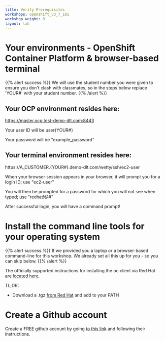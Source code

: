 ```yaml
---
title: Verify Prerequisites
workshops: openshift_v3_7_101
workshop_weight: 0
layout: lab
---
```


# Your environments - OpenShift Container Platform & browser-based terminal

{{% alert success %}}
We will use the student number you were given to ensure you don't clash with classmates, so in the steps below replace 'YOUR#' with your student number.
{{% /alert %}}

## Your OCP environment resides here:

https://master.ocp.test-demo-dlt.com:8443

Your user ID will be user{YOUR#} 

Your password will be "example_password"

## Your terminal environment resides here:

https://A_CUSTOMER.{YOUR#}.demo-dlt.com/wetty/ssh/ec2-user

When your browser session appears in your browser, it will prompt you for a login ID; use "ec2-user"

You will then be prompted for a password for which you will not see when typed; use "redhat!@#"

After successful login, you will have a command prompt!

# Install the command line tools for your operating system

{{% alert success %}}
If we provided you a laptop or a browser-based command-line for this workshop.  We already set all this up for you - so you can skip below.
{{% /alert %}}

The officially supported instructions for installing the oc client via Red Hat are [located here][1].  

TL;DR:

* Download a .tgz [from Red Hat][5] and add to your PATH


# Create a Github account
Create a FREE github account by going [to this link][6] and following their instructions.


[1]: https://docs.openshift.com/enterprise/latest/cli_reference/get_started_cli.html
[2]: https://github.com/openshift/origin/releases
[3]: http://brew.sh/
[4]: http://git-scm.com/downloads
[5]: https://access.redhat.com/downloads/content/290
[6]: https://github.com/join?source=header-home
